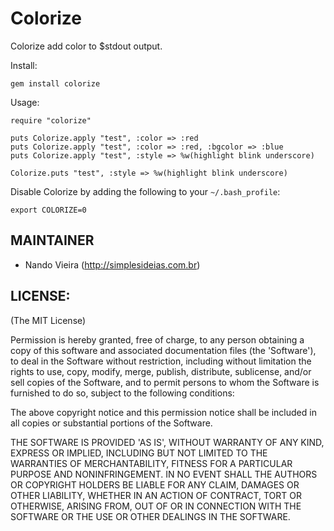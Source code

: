 Colorize
========

Colorize add color to $stdout output.

Install:

	gem install colorize

Usage:

    require "colorize"

    puts Colorize.apply "test", :color => :red
    puts Colorize.apply "test", :color => :red, :bgcolor => :blue
    puts Colorize.apply "test", :style => %w(highlight blink underscore)

    Colorize.puts "test", :style => %w(highlight blink underscore)

Disable Colorize by adding the following to your `~/.bash_profile`:

    export COLORIZE=0

MAINTAINER
----------

* Nando Vieira (<http://simplesideias.com.br>)

LICENSE:
--------

(The MIT License)

Permission is hereby granted, free of charge, to any person obtaining
a copy of this software and associated documentation files (the
'Software'), to deal in the Software without restriction, including
without limitation the rights to use, copy, modify, merge, publish,
distribute, sublicense, and/or sell copies of the Software, and to
permit persons to whom the Software is furnished to do so, subject to
the following conditions:

The above copyright notice and this permission notice shall be
included in all copies or substantial portions of the Software.

THE SOFTWARE IS PROVIDED 'AS IS', WITHOUT WARRANTY OF ANY KIND,
EXPRESS OR IMPLIED, INCLUDING BUT NOT LIMITED TO THE WARRANTIES OF
MERCHANTABILITY, FITNESS FOR A PARTICULAR PURPOSE AND NONINFRINGEMENT.
IN NO EVENT SHALL THE AUTHORS OR COPYRIGHT HOLDERS BE LIABLE FOR ANY
CLAIM, DAMAGES OR OTHER LIABILITY, WHETHER IN AN ACTION OF CONTRACT,
TORT OR OTHERWISE, ARISING FROM, OUT OF OR IN CONNECTION WITH THE
SOFTWARE OR THE USE OR OTHER DEALINGS IN THE SOFTWARE.